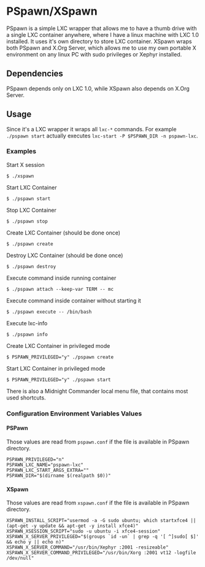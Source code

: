 # PSpawn/XSpawn

PSpawn is a simple LXC wrapper that allows me to have a thumb drive with a single LXC container anywhere, where I have a linux machine with LXC 1.0 installed. It uses it's own directory to store LXC container. XSpawn wraps both PSpawn and X.Org Server, which allows me to use my own portable X environment on any linux PC with sudo privileges or Xephyr installed.

## Dependencies

PSpawn depends only on LXC 1.0, while XSpawn also depends on X.Org Server.

## Usage

Since it's a LXC wrapper it wraps all `lxc-*` commands. For example `./pspawn start` actually executes `lxc-start -P $PSPAWN_DIR -n pspawn-lxc`.

### Examples

Start X session
    
    $ ./xspawn

Start LXC Container

    $ ./pspawn start

Stop LXC Container

    $ ./pspawn stop

Create LXC Container (should be done once)

    $ ./pspawn create

Destroy LXC Container (should be done once)

    $ ./pspawn destroy

Execute command inside running container

    $ ./pspawn attach --keep-var TERM -- mc

Execute command inside container without starting it

    $ ./pspawn execute -- /bin/bash

Execute lxc-info

    $ ./pspawn info

Create LXC Container in privileged mode

    $ PSPAWN_PRIVILEGED="y" ./pspawn create

Start LXC Container in privileged mode

    $ PSPAWN_PRIVILEGED="y" ./pspawn start

There is also a Midnight Commander local menu file, that contains most used shortcuts.

### Configuration Environment Variables Values

#### PSPawn

Those values are read from `pspawn.conf` if the file is available in PSpawn directory.

    PSPAWN_PRIVILEGED="n"
    PSPAWN_LXC_NAME="pspawn-lxc"
    PSPAWN_LXC_START_ARGS_EXTRA=""
    PSPAWN_DIR="$(dirname $(realpath $0))"

#### XSpawn

Those values are read from `xspawn.conf` if the file is available in PSpawn directory.

    XSPAWN_INSTALL_SCRIPT="usermod -a -G sudo ubuntu; which startxfce4 || (apt-get -y update && apt-get -y install xfce4)"
    XSPAWN_XSESSION_SCRIPT="sudo -u ubuntu -i xfce4-session"
    XSPAWN_X_SERVER_PRIVILEGED="$(groups `id -un` | grep -q '[ ^]sudo[ $]' && echo y || echo n)"
    XSPAWN_X_SERVER_COMMAND="/usr/bin/Xephyr :2001 -resizeable"
    XSPAWN_X_SERVER_COMMAND_PRIVILEGED="/usr/bin/Xorg :2001 vt12 -logfile /dev/null"
